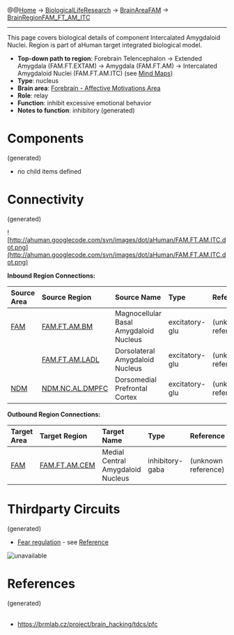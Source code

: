 @@[Home](Home.md) -> [BiologicalLifeResearch](BiologicalLifeResearch.md) -> [BrainAreaFAM](BrainAreaFAM.md) -> [BrainRegionFAM\_FT\_AM\_ITC](BrainRegionFAM_FT_AM_ITC.md)

---


This page covers biological details of component Intercalated Amygdaloid Nuclei.
Region is part of aHuman target integrated biological model.

  * **Top-down path to region**: Forebrain Telencephalon -> Extended Amygdala (FAM.FT.EXTAM) -> Amygdala (FAM.FT.AM) -> Intercalated Amygdaloid Nuclei (FAM.FT.AM.ITC) (see [Mind Maps](OverallMindMaps.md))
  * **Type**: nucleus
  * **Brain area**: [Forebrain - Affective Motivations Area](BrainAreaFAM.md)
  * **Role**: relay
  * **Function**: inhibit excessive emotional behavior
  * **Notes to function**: inhibitory
(generated)
# Components #
(generated)


  * no child items defined

# Connectivity #
(generated)


![http://ahuman.googlecode.com/svn/images/dot/aHuman/FAM.FT.AM.ITC.dot.png](http://ahuman.googlecode.com/svn/images/dot/aHuman/FAM.FT.AM.ITC.dot.png)

**Inbound Region Connections:**

| **Source Area** | **Source Region** | **Source Name** | **Type** | **Reference** |
|:----------------|:------------------|:----------------|:---------|:--------------|
| [FAM](BrainAreaFAM.md) | [FAM.FT.AM.BM](BrainRegionFAM_FT_AM_BM.md) | Magnocellular Basal Amygdaloid Nucleus | excitatory-glu | (unknown reference) |
|                 | [FAM.FT.AM.LADL](BrainRegionFAM_FT_AM_LADL.md) | Dorsolateral Amygdaloid Nucleus | excitatory-glu | (unknown reference) |
| [NDM](BrainAreaNDM.md) | [NDM.NC.AL.DMPFC](BrainRegionNDM_NC_AL_DMPFC.md) | Dorsomedial Prefrontal Cortex | excitatory-glu | (unknown reference) |

**Outbound Region Connections:**

| **Target Area** | **Target Region** | **Target Name** | **Type** | **Reference** |
|:----------------|:------------------|:----------------|:---------|:--------------|
| [FAM](BrainAreaFAM.md) | [FAM.FT.AM.CEM](BrainRegionFAM_FT_AM_CEM.md) | Medial Central Amygdaloid Nucleus | inhibitory-gaba | (unknown reference) |

# Thirdparty Circuits #
(generated)

  * [Fear regulation](http://www.nature.com/npp/journal/v35/n1/images/npp2009121f1.jpg) - see [Reference](https://brmlab.cz/project/brain_hacking/tdcs/pfc)

<img src='http://www.nature.com/npp/journal/v35/n1/images/npp2009121f1.jpg' alt='unavailable'>


<h1>References</h1>
(generated)<br>
<br>
<ul><li><a href='https://brmlab.cz/project/brain_hacking/tdcs/pfc'>https://brmlab.cz/project/brain_hacking/tdcs/pfc</a></li></ul>
